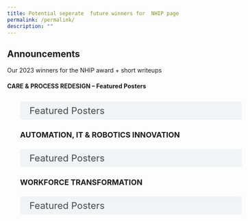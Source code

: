 ```yaml
---
title: Potential seperate  future winners for  NHIP page
permalink: /permalink/
description: ""
---
```

<style>
.button {
  background-color: white;
  cursor: pointer;
  padding: 5px;
  width: 100%;
  border: none;
  text-align: left;
  outline: none;
  transition: 0.4s;
	font-size: 1.25em;
}

.panel {
  padding: 0 18px;
  display: none;
  background-color: white;
  overflow: hidden;
}


.active,
.button:hover {
  background-color: white;
}

input {
  display: none;
}

label {
  position: relative;
  display: block;
  padding: 8px 22px;
  margin: 0 0 5px 0;
  cursor: pointer;
  background: #F0F4F6;
  border-radius: 3px;
  width: 100%;
  color: #484848;
  transition: height 0.4s;
  font-size: 1.25em;
}

label:hover {
  background: #BD2D37;
  color: #FFF;
}

.accordion-content {
  padding: 10px 0px 30px 30px;
  margin: 0 0 1px 0;
  border-radius: 3px;
	font-size: 1.25em;
}

input + label::before {
  content: url("/images/chevron-down.svg");
  font-weight: 400;
  font-size: 1.25em;
  line-height: 1.1rem;
  padding: 0;
  position: absolute;
  right: 0.5rem;
  top: 50%;
  transform: translateY(-50%);
  transition: transform 0.4s ease-in-out;
}

input:checked + label::before {
  content: url("/images/chevron-up.svg");
  transform: translateY(-50%) rotateZ(180deg);
}

input + label + .accordion-content {
  display: none;
}

input:checked + label + .accordion-content {
  display: block;
}

</style>
<h2>Announcements</h2>
Our 2023 winners for the NHIP award + short writeups 


<h4>CARE &amp; PROCESS REDESIGN – Featured Posters</h4>

<div class="container">
	<div class="accordion-content">
	  <input style="font-size: 1.25em;" id="title2" type="checkbox"><label style="font-size: 1.25em;" for="title2">Featured Posters </label>
	<div class="accordion-content">
	<div class="para"><table class="table">
  <thead>
    <tr>
      <th style="color: red; text-align:center;" scope="col">Project Title </th>
      <th style="color: white; background-color: grey; text\-align:center;" scope="col">Project Title </th>
      </tr>
  </thead>
  <tbody>
    <tr>
      <td style="color: red; text-align:center;" scope="row">Text</td>
			<td style="color: red; text-align:center;">Text</td>
    </tr>
   
  </tbody>
</table>
</div>
	</div>
		
<h4>AUTOMATION, IT &amp; ROBOTICS INNOVATION</h4>
	<div>
	<input id="title3" type="checkbox"><label style="font-size: 1.25em;" for="title3"> Featured Posters </label>
	<div class="accordion-content">
	<div class="para"><table class="table">
  <thead>
    <tr>
      <th style="color: white; text-align:center;" scope="col">Project Title </th>
      <th style="color: white; background-color: grey; text\-align:center;" scope="col">Project Title </th>
      </tr>
  </thead>
  <tbody>
    <tr>
      <td style="color: white; text-align:center;" scope="row">Text</td>
			<td style="color: white; text-align:center;">Text</td>
    </tr>
   
  </tbody>
</table> 
</div>
	</div>
	<h4>	WORKFORCE TRANSFORMATION</h4>
	<div>
	<input id="title4" type="checkbox"><label style="font-size: 1.25em;" for="title4"> Featured Posters </label>
	<div class="accordion-content">
	<div class="para"><table class="table">
  <thead>
    <tr>
      <th style="color: white; text-align:center;font-size: 1.25em;" scope="col">Project Title </th>
      <th style="color: white; background-color: grey; text\-align:center;font-size: 1.25em;" scope="col">Project Title </th>
      </tr>
  </thead>
  <tbody>
    <tr>
      <td style="color: white; text-align:center;font-size: 1.25em;" scope="row">Text</td>
			<td style="color: white; text-align:center;font-size: 1.25em;">Text</td>
    </tr>
   
  </tbody>
</table>
</div>
	</div>
</div></div></div></div>